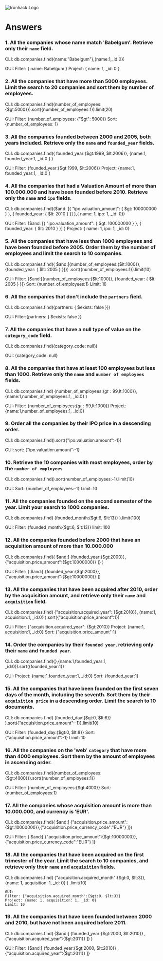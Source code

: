 ![Ironhack Logo](https://i.imgur.com/1QgrNNw.png)

# Answers

### 1. All the companies whose name match 'Babelgum'. Retrieve only their `name` field.


CLI: db.companies.find({name:"Babelgum"},{name:1,_id:0})


GUI: 
Filter: { name: Babelgum }
Project: { name: 1, _id: 0 }


### 2. All the companies that have more than 5000 employees. Limit the search to 20 companies and sort them by **number of employees**.
CLI: db.companies.find({number_of_employees:{$gt:5000}}).sort({number_of_employees:1}).limit(20)


GUI: 
Filter: {number_of_employees: {"$gt": 5000}}
Sort: {number_of_employees: 1}



### 3. All the companies founded between 2000 and 2005, both years included. Retrieve only the `name` and `founded_year` fields.

CLI: db.companies.find({
founded_year:{$gt:1999, $lt:2006}}, {name:1, founded_year:1, _id:0 } )

GUI: 
Filter: {founded_year:{$gt:1999, $lt:2006}}
Project: {name:1, founded_year:1, _id:0 }

### 4. All the companies that had a Valuation Amount of more than 100.000.000 and have been founded before 2010. Retrieve only the `name` and `ipo` fields.

CLI: db.companies.find({$and: [{ "ipo.valuation_amount": { $gt: 100000000 } }, { founded_year: { $lt: 2010 } }] },{ name: 1, ipo: 1, _id: 0})

GUI:
Filter: {$and: [{ "ipo.valuation_amount": { $gt: 100000000 } }, { founded_year: { $lt: 2010 } }] }
Project: { name: 1, ipo: 1, _id: 0}

### 5. All the companies that have less than 1000 employees and have been founded before 2005. Order them by the number of employees and limit the search to 10 companies.

CLI: db.companies.find({
    $and:[{number_of_employees:{$lt:1000}}, {founded_year: { $lt: 2005 } }]})
    .sort({number_of_employees:1}).limit(10)

GUI:
Filter: {$and:[{number_of_employees:{$lt:1000}}, {founded_year: { $lt: 2005 } }]}
Sort: {number_of_employees:1}
Limit: 10
 

### 6. All the companies that don't include the `partners` field.

CLI: db.companies.find({partners: { $exists: false }})

GUI:
Filter:{partners: { $exists: false }}


### 7. All the companies that have a null type of value on the `category_code` field.

CLI: db.companies.find({category_code: null})

GUI: {category_code: null}

### 8. All the companies that have at least 100 employees but less than 1000. Retrieve only the `name` and `number of employees` fields.

CLI: db.companies.find(
    {number_of_employees:{$gt:99,$lt:1000}},
    {name:1,number_of_employees:1, _id:0} 
)

GUI: 
Filter:  {number_of_employees:{$gt:99,$lt:1000}}
Project: {name:1,number_of_employees:1, _id:0}

### 9. Order all the companies by their IPO price in a descending order.

CLI: db.companies.find().sort({"ipo.valuation.amount":-1})

GUI:
sort: {"ipo.valuation.amount":-1}

### 10. Retrieve the 10 companies with most employees, order by the `number of employees`

CLI: db.companies.find().sort(number_of_employees:-1).limit(10)

GUI: 
Sort: {number_of_employees:-1}
Limit: 10

### 11. All the companies founded on the second semester of the year. Limit your search to 1000 companies.

CLI: db.companies.find(
    {founded_month:{$gt:6, $lt:13}}
).limit(100)

GUI: 
Filter: {founded_month:{$gt:6, $lt:13}}
limit: 100


### 12. All the companies founded before 2000 that have an acquisition amount of more than 10.000.000

CLI: db.companies.find({
    $and:[
    {founded_year:{$gt:2000}},
    {"acquisition.price_amount":{$gt:10000000}}
    ]}
)

GUI: 
Filter: {
    $and:[
    {founded_year:{$gt:2000}},
    {"acquisition.price_amount":{$gt:10000000}}
    ]}

### 13. All the companies that have been acquired after 2010, order by the acquisition amount, and retrieve only their `name` and `acquisition` field.
CLI: db.companies.find(
    {"acquisition.acquired_year": {$gt:2010}},
    {name:1, acquisition:1, _id:0}
).sort({"acquisition.price_amount":1})

GUI:
Filter: {"acquisition.acquired_year": {$gt:2010}}
Project: {name:1, acquisition:1, _id:0}
Sort: {"acquisition.price_amount":1}


### 14. Order the companies by their `founded year`, retrieving only their `name` and `founded year`.

CLI: db.companies.find({},{name:1,founded_year:1, _id:0}).sort({founded_year:1})

GUI:
Project: {name:1,founded_year:1, _id:0}
Sort: {founded_year:1}

 

### 15. All the companies that have been founded on the first seven days of the month, including the seventh. Sort them by their `acquisition price` in a descending order. Limit the search to 10 documents.


CLI: db.companies.find(
    {founded_day:{$gt:0, $lt:8}}
).sort({"acquisition.price_amount":-1}).limit(10)

GUI: 
Filter: {founded_day:{$gt:0, $lt:8}}
Sort: {"acquisition.price_amount":-1}
Limit: 10


### 16. All the companies on the 'web' `category` that have more than 4000 employees. Sort them by the amount of employees in ascending order.

CLI: db.companies.find({number_of_employees:{$gt:4000}}).sort({number_of_employees:1})


GUI:
Filter: {number_of_employees:{$gt:4000}}
Sort: {number_of_employees:1}
### 17. All the companies whose acquisition amount is more than 10.000.000, and currency is 'EUR'.

CLI: db.companies.find({
    $and:[
    {"acquisition.price_amount":{$gt:10000000}},{"acquisition.price_currency_code":"EUR"}
    ]})


GUI: 
Filter: {
    $and:[
    {"acquisition.price_amount":{$gt:10000000}},{"acquisition.price_currency_code":"EUR"}
    ]}

### 18. All the companies that have been acquired on the first trimester of the year. Limit the search to 10 companies, and retrieve only their `name` and `acquisition` fields.

 CLI: db.companies.find(
    {"acquisition.acquired_month":{$gt:0, $lt:3}},
    {name: 1, acquisition: 1, _id: 0} ) .limit(10)

    GUI: 
    Filter: {"acquisition.acquired_month":{$gt:0, $lt:3}}
    Project: {name: 1, acquisition: 1, _id: 0}
    Limit: 10

### 19. All the companies that have been founded between 2000 and 2010, but have not been acquired before 2011.

CLI: db.companies.find(
    {$and:[ {founded_year:{$gt:2000, $lt:2010}} , {"acquisition.acquired_year":{$gt:2011}}
    ]}
)

GUI: 
    Filter: {$and:[ {founded_year:{$gt:2000, $lt:2010}} , {"acquisition.acquired_year":{$gt:2011}}
    ]}